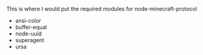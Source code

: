 This is where I would put the required modules for node-minecraft-protocol

- ansi-color
- buffer-equal
- node-uuid
- superagent
- ursa
